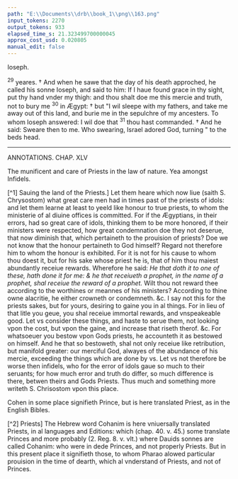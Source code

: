 ```yaml
---
path: "E:\\Documents\\drb\\book_1\\png\\163.png"
input_tokens: 2270
output_tokens: 933
elapsed_time_s: 21.323499700000045
approx_cost_usd: 0.020805
manual_edit: false
---
```

Ioseph.

<sup>29</sup> yeares. † And when he sawe that the day of his death approched, he called his sonne Ioseph, and said to him: If I haue found grace in thy sight, put thy hand vnder my thigh: and thou shalt doe me this mercie and truth, not to bury me <sup>30</sup> in Ægypt: † but "I wil sleepe with my fathers, and take me away out of this land, and burie me in the sepulchre of my ancesters. To whom Ioseph answered: I wil doe that <sup>31</sup> thou hast commanded. † And he said: Sweare then to me. Who swearing, Israel adored God, turning " to the beds head.

<hr>

ANNOTATIONS.
CHAP. XLV

<aside>The munificent and care of Priests in the law of nature. Yea amongst Infidels.</aside>

[^1] Sauing the land of the Priests.] Let them heare which now liue (saith S. Chrysostom) what great care men had in times past of the priests of idols: and let them learne at least to yeeld like honour to true priests, to whom the ministerie of al diuine offices is committed. For if the Ægyptians, in their errors, had so great care of idols, thinking them to be more honored, if their ministers were respected, how great condemnation doe they not deserue, that now diminish that, which pertaineth to the prouision of priests? Doe we not know that the honour pertaineth to God himself? Regard not therefore him to whom the honour is exhibited. For it is not for his cause to whom thou doest it, but for his sake whose priest he is, that of him thou maiest abundantly receiue rewards. Wherefore he said: *He that doth it to one of these, hath done it for me: & he that receiueth a prophet, in the name of a prophet, shal receiue the reward of a prophet.* Wilt thou not reward thee according to the worthines or meannes of his ministers? According to thine owne alacritie, he either crowneth or condemneth. &c. I say not this for the priests sakes, but for yours, desiring to gaine you in al things. For in lieu of that litle you geue, you shal receiue immortal rewards, and vnspeakeable good. Let vs consider these things, and haste to serue them, not looking vpon the cost, but vpon the gaine, and increase that riseth therof. &c. For whatsoeuer you bestow vpon Gods priests, he accounteth it as bestowed on himself. And he that so bestoweth, shal not only receiue like retribution, but manifold greater: our merciful God, alwayes of the abundance of his mercie, exceeding the things which are done by vs. Let vs not therefore be worse then infidels, who for the error of idols gaue so much to their seruants; for how much error and truth do differ, so much difference is there, betwen theirs and Gods Priests. Thus much and something more writeth S. Chrisostom vpon this place.

<aside>Cohen in some place signifieth Prince, but is here translated Priest, as in the English Bibles.</aside>

[^2] Priests] The Hebrew word Cohanim is here vniuersally translated Priests, in al languages and Editions: which (chap. 40. v. 45.) some translate Princes and more probably (2. Reg. 8. v. vlt.) where Dauids sonnes are called Cohanim: who were in dede Princes, and not properly Priests. But in this present place it signifieth those, to whom Pharao alowed particular prouision in the time of dearth, which al vnderstand of Priests, and not of Princes.